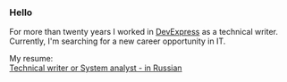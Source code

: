 ### Hello

<!--
**HenriTroyot/HenriTroyot** is a ✨ _special_ ✨ repository because its `README.md` (this file) appears on your GitHub profile.

Here are some ideas to get you started:

- 🔭 I’m currently working on ...
- 🌱 I’m currently learning ...
- 👯 I’m looking to collaborate on ...
- 🤔 I’m looking for help with ...
- 💬 Ask me about ...
- 📫 How to reach me: ...
- 😄 Pronouns: ...
- ⚡ Fun fact: ...
-->

For more than twenty years I worked in [DevExpress](https://www.devexpress.com/) as a technical writer.  
Currently, I'm searching for a new career opportunity in IT.

My resume:  
[Technical writer or System analyst - in Russian](Resumes/cv-tw-sa-ru.md)